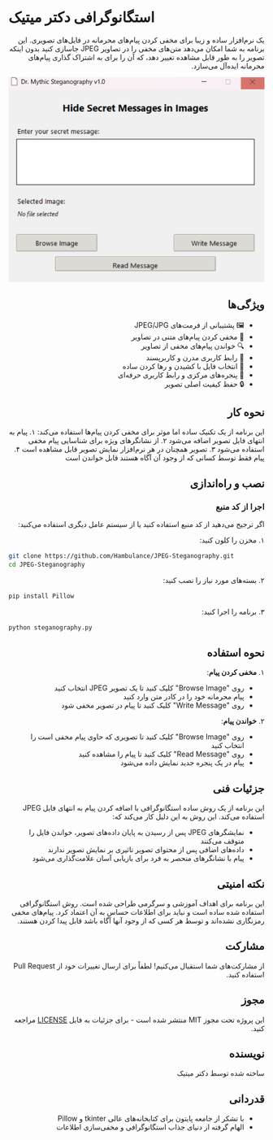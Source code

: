 # استگانوگرافی دکتر میتیک

<div dir="rtl">

یک نرم‌افزار ساده و زیبا برای مخفی کردن پیام‌های محرمانه در فایل‌های تصویری. این برنامه به شما امکان می‌دهد متن‌های مخفی را در تصاویر JPEG جاسازی کنید بدون اینکه تصویر را به طور قابل مشاهده تغییر دهد، که آن را برای به اشتراک گذاری پیام‌های محرمانه ایده‌آل می‌سازد.

![استگانوگرافی دکتر میتیک](screenshot.png)

## ویژگی‌ها

- 🖼️ پشتیبانی از فرمت‌های JPEG/JPG
- 📝 مخفی کردن پیام‌های متنی در تصاویر
- 🔍 خواندن پیام‌های مخفی از تصاویر
- 🎨 رابط کاربری مدرن و کاربرپسند
- 🎯 انتخاب فایل با کشیدن و رها کردن ساده
- 💫 پنجره‌های مرکزی و رابط کاربری حرفه‌ای
- 🔒 حفظ کیفیت اصلی تصویر

## نحوه کار

این برنامه از یک تکنیک ساده اما موثر برای مخفی کردن پیام‌ها استفاده می‌کند:
۱. پیام به انتهای فایل تصویر اضافه می‌شود
۲. از نشانگرهای ویژه برای شناسایی پیام مخفی استفاده می‌شود
۳. تصویر همچنان در هر نرم‌افزار نمایش تصویر قابل مشاهده است
۴. پیام فقط توسط کسانی که از وجود آن آگاه هستند قابل خواندن است

## نصب و راه‌اندازی

### اجرا از کد منبع
اگر ترجیح می‌دهید از کد منبع استفاده کنید یا از سیستم عامل دیگری استفاده می‌کنید:

۱. مخزن را کلون کنید:
</div>

```bash
git clone https://github.com/Hambulance/JPEG-Steganography.git
cd JPEG-Steganography
```

<div dir="rtl">

۲. بسته‌های مورد نیاز را نصب کنید:
</div>

```bash
pip install Pillow
```

<div dir="rtl">

۳. برنامه را اجرا کنید:
</div>

```bash
python steganography.py
```

<div dir="rtl">

## نحوه استفاده

۱. **مخفی کردن پیام**:
   - روی "Browse Image" کلیک کنید تا یک تصویر JPEG انتخاب کنید
   - پیام محرمانه خود را در کادر متن وارد کنید
   - روی "Write Message" کلیک کنید تا پیام در تصویر مخفی شود

۲. **خواندن پیام**:
   - روی "Browse Image" کلیک کنید تا تصویری که حاوی پیام مخفی است را انتخاب کنید
   - روی "Read Message" کلیک کنید تا پیام را مشاهده کنید
   - پیام در یک پنجره جدید نمایش داده می‌شود

## جزئیات فنی

این برنامه از یک روش ساده استگانوگرافی با اضافه کردن پیام به انتهای فایل JPEG استفاده می‌کند. این روش به این دلیل کار می‌کند که:
- نمایشگرهای JPEG پس از رسیدن به پایان داده‌های تصویر، خواندن فایل را متوقف می‌کنند
- داده‌های اضافی پس از محتوای تصویر تاثیری بر نمایش تصویر ندارند
- پیام با نشانگرهای منحصر به فرد برای بازیابی آسان علامت‌گذاری می‌شود

## نکته امنیتی

این برنامه برای اهداف آموزشی و سرگرمی طراحی شده است. روش استگانوگرافی استفاده شده ساده است و نباید برای اطلاعات حساس به آن اعتماد کرد. پیام‌های مخفی رمزنگاری نشده‌اند و توسط هر کسی که از وجود آنها آگاه باشد قابل پیدا کردن هستند.

## مشارکت

از مشارکت‌های شما استقبال می‌کنیم! لطفاً برای ارسال تغییرات خود از Pull Request استفاده کنید.

## مجوز

این پروژه تحت مجوز MIT منتشر شده است - برای جزئیات به فایل [LICENSE](LICENSE) مراجعه کنید.

## نویسنده

ساخته شده توسط دکتر میتیک

## قدردانی

- با تشکر از جامعه پایتون برای کتابخانه‌های عالی tkinter و Pillow
- الهام گرفته از دنیای جذاب استگانوگرافی و مخفی‌سازی اطلاعات

</div> 